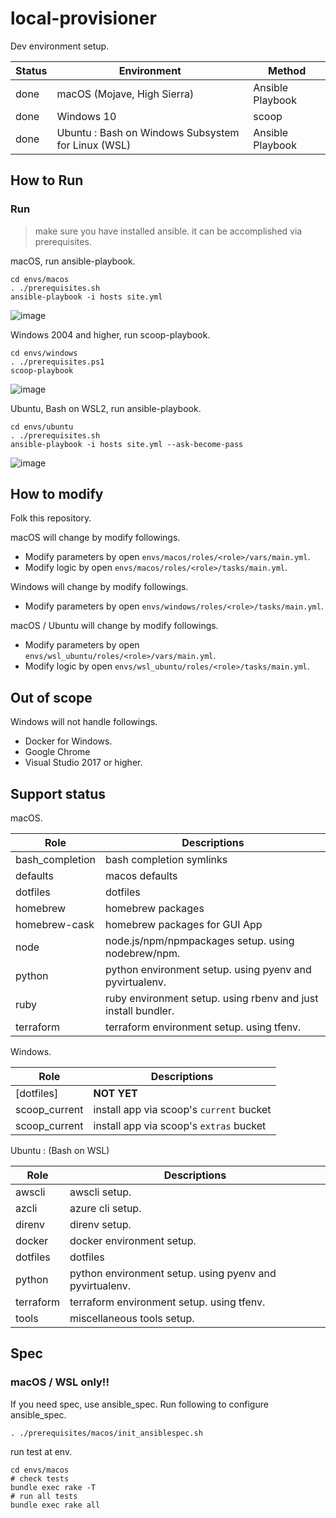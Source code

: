 # local-provisioner

Dev environment setup.

Status | Environment | Method
---- | ---- | ----
done | macOS (Mojave, High Sierra) | Ansible Playbook
done | Windows 10 | scoop
done | Ubuntu : Bash on Windows Subsystem for Linux (WSL) | Ansible Playbook

## How to Run

### Run

> make sure you have installed ansible. it can be accomplished via prerequisites.

macOS, run ansible-playbook.

```shell
cd envs/macos
. ./prerequisites.sh
ansible-playbook -i hosts site.yml
```

![image](https://user-images.githubusercontent.com/3856350/67872838-dda78700-fb75-11e9-9073-a4cc0f37e6d1.png)

Windows 2004 and higher, run scoop-playbook.

```shell
cd envs/windows
. ./prerequisites.ps1
scoop-playbook
```

![image](https://user-images.githubusercontent.com/3856350/67872580-84d7ee80-fb75-11e9-8c1c-e7d25fc94892.png)

Ubuntu, Bash on WSL2, run ansible-playbook.

```shell
cd envs/ubuntu
. ./prerequisites.sh
ansible-playbook -i hosts site.yml --ask-become-pass
```

![image](https://user-images.githubusercontent.com/3856350/67872931-0465bd80-fb76-11e9-8700-bdc0e861f556.png)

## How to modify

Folk this repository.

macOS will change by modify followings.

* Modify parameters by open `envs/macos/roles/<role>/vars/main.yml`.
* Modify logic by open `envs/macos/roles/<role>/tasks/main.yml`.

Windows will change by modify followings.

* Modify parameters by open `envs/windows/roles/<role>/tasks/main.yml`.

macOS / Ubuntu will change by modify followings.

* Modify parameters by open `envs/wsl_ubuntu/roles/<role>/vars/main.yml`.
* Modify logic by open `envs/wsl_ubuntu/roles/<role>/tasks/main.yml`.

## Out of scope

Windows will not handle followings.

* Docker for Windows.
* Google Chrome
* Visual Studio 2017 or higher.

## Support status

macOS.

Role | Descriptions
---- | ----
bash_completion | bash completion symlinks
defaults | macos defaults
dotfiles | dotfiles
homebrew | homebrew packages
homebrew-cask | homebrew packages for GUI App
node | node.js/npm/npmpackages setup. using nodebrew/npm.
python | python environment setup. using pyenv and pyvirtualenv.
ruby | ruby environment setup. using rbenv and just install bundler.
terraform | terraform environment setup. using tfenv.

Windows.

Role | Descriptions
---- | ----
[dotfiles] | **NOT YET**
scoop_current | install app via scoop's `current` bucket
scoop_current | install app via scoop's `extras` bucket

Ubuntu : (Bash on WSL)

Role | Descriptions
---- | ----
awscli | awscli setup.
azcli | azure cli setup.
direnv | direnv setup.
docker | docker environment setup.
dotfiles | dotfiles
python | python environment setup. using pyenv and pyvirtualenv.
terraform | terraform environment setup. using tfenv.
tools | miscellaneous tools setup.

## Spec

### macOS / WSL only!!

If you need spec, use ansible_spec.
Run following to configure ansible_spec.

```shell
. ./prerequisites/macos/init_ansiblespec.sh
```

run test at env.

```shell
cd envs/macos
# check tests
bundle exec rake -T
# run all tests
bundle exec rake all
```
